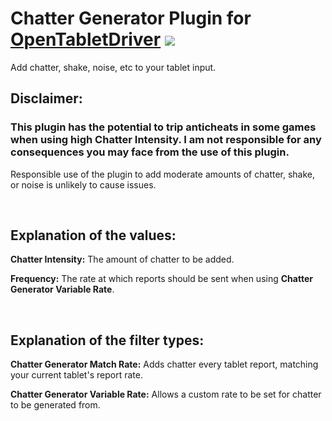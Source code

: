 # Chatter Generator Plugin for [OpenTabletDriver](https://github.com/OpenTabletDriver/OpenTabletDriver) [![](https://img.shields.io/github/downloads/Kuuuube/Chatter_Generator/total.svg)](https://github.com/Kuuuube/Chatter_Generator/releases/latest)

Add chatter, shake, noise, etc to your tablet input.

## Disclaimer:

### This plugin has the potential to trip anticheats in some games when using high **Chatter Intensity**. I am not responsible for any consequences you may face from the use of this plugin.

Responsible use of the plugin to add moderate amounts of chatter, shake, or noise is unlikely to cause issues.

<br>

## Explanation of the values:

**Chatter Intensity:** The amount of chatter to be added.

**Frequency:** The rate at which reports should be sent when using **Chatter Generator Variable Rate**. 

<br>

## Explanation of the filter types:

**Chatter Generator Match Rate:** Adds chatter every tablet report, matching your current tablet's report rate.

**Chatter Generator Variable Rate:** Allows a custom rate to be set for chatter to be generated from.
